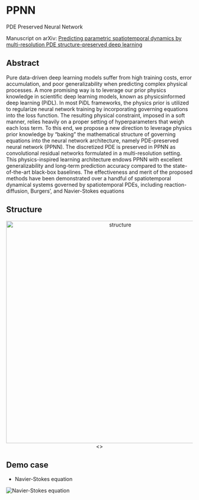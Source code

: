 # PPNN
PDE Preserved Neural Network

Manuscript on arXiv: [Predicting parametric spatiotemporal dynamics by
multi-resolution PDE structure-preserved deep learning](https://arxiv.org/pdf/2205.03990.pdf)

## Abstract
Pure data-driven deep learning models suffer from high training costs, error accumulation, and poor generalizability when predicting complex physical processes. A more promising way is to leverage our prior physics knowledge in scientific deep learning models, known as physicsinformed deep learning (PiDL). In most PiDL frameworks, the physics prior is utilized to regularize neural network training by incorporating governing equations into the loss function. The resulting physical constraint, imposed in a soft manner, relies heavily on a proper setting of hyperparameters that weigh each loss term. To this end, we propose a new direction to leverage physics prior knowledge by “baking” the mathematical structure of governing equations into the neural network architecture, namely PDE-preserved neural network (PPNN). The discretized
PDE is preserved in PPNN as convolutional residual networks formulated in a multi-resolution setting. This physics-inspired learning architecture endows PPNN with excellent generalizability and long-term prediction accuracy compared to the state-of-the-art black-box baselines. The effectiveness and merit of the proposed methods have been demonstrated over a handful of spatiotemporal dynamical systems governed by spatiotemporal PDEs, including reaction-diffusion, Burgers’, and Navier-Stokes equations

## Structure

<!-- ![structure](docs/demo/PDE_preserved_schematic2.png) -->
<p align="center"><img src="docs/demo/PDE_preserved_schematic2.png" alt="structure" align="center" width="600px"><>

## Demo case
* Navier-Stokes equation 

 ![Navier-Stokes equation](docs/demo/ns.gif)